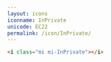 ```yaml
---
layout: icons
iconname: InPrivate
unicode: EC22
permalink: /icon/InPrivate/
---
```


``` html
<i class="mi mi-InPrivate"></i>
```

